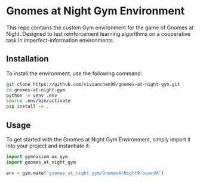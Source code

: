 # Gnomes at Night Gym Environment

This repo contains the custom Gym environment for the game of Gnomes at Night. Designed to test reinforcement learning algorithms on a cooperative task in imperfect-information environments.


## Installation

To install the environment, use the following command:
```sh
git clone https://github.com/vivianchen98/gnomes-at-night-gym.git
cd gnomes-at-night-gym
python -m venv .env
source .env/bin/activate
pip install -e .
```

## Usage

To get started with the Gnomes at Night Gym Environment, simply import it into your project and instantiate it:

```python
import gymnasium as gym
import gnomes_at_night_gym

env = gym.make("gnomes_at_night_gym/GnomesAtNight9-boardA")
```